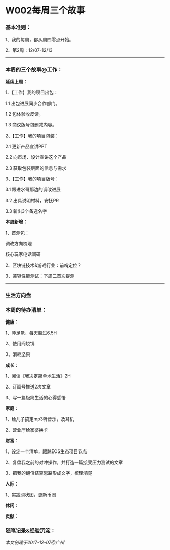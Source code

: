 # W002每周三个故事

### 基本准则：

1、我的每周，都从周四零点开始。

2、第2周：12/07-12/13

---

### 本周的三个故事@工作：

**延续上周：**

1、【工作】我的项目出包：

1.1 出包进展同步合作部门。

1.2 包体验收反馈。

1.3 商议版号包删减内容。

2、【工作】我的项目包装：

2.1 更新产品宣讲PPT

2.2 向市场、设计宣讲这个产品

2.3 获取包装层面的信息与需求

3、【工作】我的项目版号：

3.1 跟进水哥那边的调改进展

3.2 出具说明材料，安抚PR

3.3 新出3个备选名字

**本周新增：**

1、首测包：

调改方向梳理

核心玩家电话调研

2、区块链技术&游戏行业：前哨定位？

3、兼容性能测试：下周二首次提测

---

### 生活方向盘


### 本周的待办清单：

**健康**：

1、睡足觉，每天超过6.5H

2、使用闷烧锅

3、消耗坚果

**成长**：

1、阅读《我决定简单地生活》2H

2、订阅号推送2次文章

3、写一篇极简生活的心得感悟

**家庭**：

1、给儿子搞定mp3听音乐，及耳机

2、营业厅给家婆换卡



**财富**：

1、设定一个清单，跟踪EOS生态项目节点

2、复盘我之前的对冲操作，并打造一篇接受压力测试的文章

3、把我的翻倍结算思路形成文字，梳理清楚

**人际**：

1、实践网状图，更新币圈

**休闲**：

**贡献**：


### 随笔记录&经验沉淀：






_本文创建于2017-12-07@广州_

